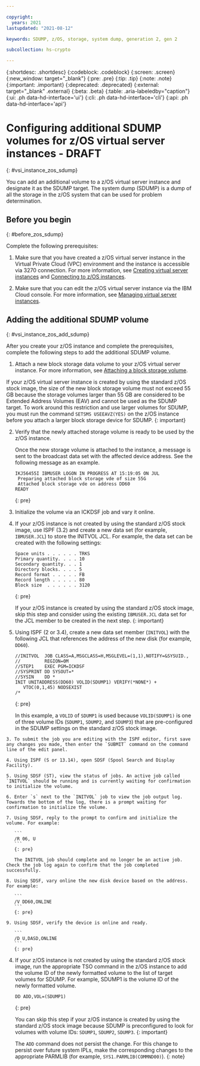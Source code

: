 ```yaml
---

copyright:
  years: 2021
lastupdated: "2021-08-12"

keywords: SDUMP, z/OS, storage, system dump, generation 2, gen 2

subcollection: hs-crypto

---
```


{:shortdesc: .shortdesc}
{:codeblock: .codeblock}
{:screen: .screen}
{:new_window: target="_blank"}
{:pre: .pre}
{:tip: .tip}
{:note: .note}
{:important: .important}
{:deprecated: .deprecated}
{:external: target="_blank" .external}
{:beta: .beta}
{:table: .aria-labeledby="caption"}
{:ui: .ph data-hd-interface='ui'}
{:cli: .ph data-hd-interface='cli'}
{:api: .ph data-hd-interface='api'}

# Configuring additional SDUMP volumes for z/OS virtual server instances - DRAFT
{: #vsi_instance_zos_sdump}

You can add an additional volume to a z/OS virtual server instance and designate it as the SDUMP target. The system dump (SDUMP) is a dump of all the storage in the z/OS system that can be used for problem determination.

## Before you begin
{: #before_zos_sdump}

Complete the following prerequisites:

1. Make sure that you have created a z/OS virtual server instance in the Virtual Private Cloud (VPC) environment and the instance is accessible via 3270 connection. For more information, see [Creating virtual server instances](docs/vpc?topic=vpc-creating-virtual-servers) and [Connecting to z/OS instances](/docs/vpc?topic=vpc-vsi_is_connecting_zos).

2. Make sure that you can edit the z/OS virtual server instance via the IBM Cloud console. For more information, see [Managing virtual server instances](docs/vpc?topic=vpc-managing-virtual-server-instances&interface=ui).


## Adding the additional SDUMP volume
{: #vsi_instance_zos_add_sdump}

After you create your z/OS instance and complete the prerequisites, complete the following steps to add the additional SDUMP volume.

1. Attach a new block storage data volume to your z/OS virtual server instance. For more information, see [Attaching a block storage volume](/docs/vpc?topic=vpc-attaching-block-storage&interface=ui).

  If your z/OS virtual server instance is created by using the standard z/OS stock image, the size of the new block storage volume must not exceed 55 GB because the storage volumes larger than 55 GB are considered to be Extended Address Volumes (EAV) and cannot be used as the SDUMP target.  To work around this restriction and use larger volumes for SDUMP, you must run the command `SETSMS USEEAVZ(YES)` on the z/OS instance before you attach a larger block storage device for SDUMP.
  {: important}

2. Verify that the newly attached storage volume is ready to be used by the z/OS instance.

   Once the new storage volume is attached to the instance, a message is sent to the broadcast data set with the affected device address. See the following message as an example.

   ```
   IKJ56455I IBMUSER LOGON IN PROGRESS AT 15:19:05 ON JUL
    Preparing attached block storage vde of size 55G    
    Attached block storage vde on address DD60           
   READY
   ```
   {: pre}

3. Initialize the volume via an ICKDSF job and vary it online.

  1. If your z/OS instance is not created by using the standard z/OS stock image, use ISPF (3.2) and create a new data set (for example, `IBMUSER.JCL`) to store the INITVOL JCL. For example, the data set can be created with the following settings:

       ```
       Space units . . . . . . TRKS
       Primary quantity. . . . 10
       Secondary quantity. . . 1
       Directory blocks. . . . 5
       Record format . . . . . FB
       Record length . . . . . 80
       Block size  . . . . . . 3120
       ```
       {: pre}

       If your z/OS instance is created by using the standard z/OS stock image, skip this step and consider using the existing `IBMUSER.JCL` data set for the JCL member to be created in the next step.
       {: important}

   2. Using ISPF (2 or 3.4), create a new data set member (`INITVOL`) with the following JCL that references the address of the new disk (for example, `DD60`).

       ```
       //INITVOL  JOB CLASS=A,MSGCLASS=H,MSGLEVEL=(1,1),NOTIFY=&SYSUID.,
       //         REGION=0M                                                  
       //STEP1    EXEC PGM=ICKDSF                         
       //SYSPRINT DD SYSOUT=*                                      
       //SYSIN    DD *                                             
       INIT UNITADDRESS(DD60) VOLID(SDUMP1) VERIFY(*NONE*) +
          VTOC(0,1,45) NODSEXIST
       /*
       ```
       {: pre}

       In this example, a `VOLID` of `SDUMP1` is used because `VOLID(SDUMP1)` is one of three volume IDs (`SDUMP1`, `SDUMP2`, and `SDUMP3`) that are pre-configured in the SDUMP settings on the standard z/OS stock image.

    3. To submit the job you are editing with the ISPF editor, first save any changes you made, then enter the `SUBMIT` command on the command line of the edit panel.

    4. Using ISPF (S or 13.14), open SDSF (Spool Search and Display Facility).

    5. Using SDSF (ST), view the status of jobs. An active job called `INITVOL` should be running and is currently waiting for confirmation to initialize the volume.

    6. Enter `s` next to the `INITVOL` job to view the job output log. Towards the bottom of the log, there is a prompt waiting for confirmation to initialize the volume.

    7. Using SDSF, reply to the prompt to confirm and initialize the volume. For example:

       ```
       /R 06, U
       ```
       {: pre}

       The INITVOL job should complete and no longer be an active job. Check the job log again to confirm that the job completed successfully.

    8. Using SDSF, vary online the new disk device based on the address. For example:

       ```
       /V DD60,ONLINE
       ```
       {: pre}

    9. Using SDSF, verify the device is online and ready.

       ```
       /D U,DASD,ONLINE
       ```
       {: pre}

4. If your z/OS instance is not created by using the standard z/OS stock image, run the appropriate TSO command in the z/OS instance to add the volume ID of the newly formatted volume to the list of target volumes for SDUMP. For example, SDUMP1 is the volume ID of the newly formatted volume.

   ```
   DD ADD,VOL=(SDUMP1)
   ```
   {: pre}

   You can skip this step if your z/OS instance is created by using the standard z/OS stock image because SDUMP is preconfigured to look for volumes with volume IDs: `SDUMP1`, `SDUMP2`, `SDUMP3`.
   {: important}

   The `ADD` command does not persist the change. For this change to persist over future system IPLs, make the corresponding changes to the appropriate PARMLIB (for example, `SYS1.PARMLIB(COMMND00)`).
   {: note}
